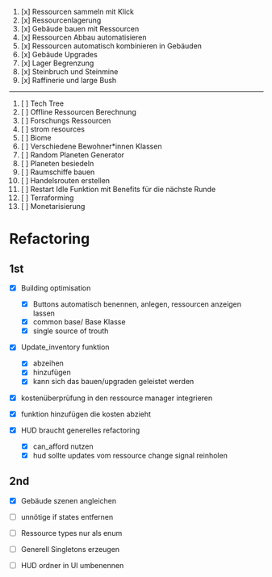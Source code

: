 1. [x] Ressourcen sammeln mit Klick  
2. [x] Ressourcenlagerung
3. [x] Gebäude bauen mit Ressourcen  
4. [x] Ressourcen Abbau automatisieren  
5. [x] Ressourcen automatisch kombinieren in Gebäuden  
6. [x] Gebäude Upgrades 
7. [x] Lager Begrenzung
8. [x] Steinbruch und Steinmine
9. [x] Raffinerie und large Bush
---
1. [ ] Tech Tree  
2. [ ] Offline Ressourcen Berechnung  
3. [ ] Forschungs Ressourcen  
4. [ ] strom resources
5. [ ] Biome  
6. [ ] Verschiedene Bewohner\*innen Klassen  
7. [ ] Random Planeten Generator  
8. [ ] Planeten besiedeln  
9. [ ] Raumschiffe bauen  
10. [ ] Handelsrouten erstellen  
11. [ ] Restart Idle Funktion mit Benefits für die nächste Runde  
12. [ ] Terraforming  
13. [ ] Monetarisierung  


# Refactoring

## 1st

- [x] Building optimisation
	- [x] Buttons automatisch benennen, anlegen, ressourcen anzeigen lassen
	- [x] common base/ Base Klasse
	- [x] single source of trouth

- [x] Update_inventory funktion
	- [x] abzeihen
	- [x] hinzufügen
	- [x] kann sich das bauen/upgraden geleistet werden

- [x] kostenüberprüfung in den ressource manager integrieren

- [x] funktion hinzufügen die kosten abzieht

- [x] HUD braucht generelles refactoring
	- [x] can_afford nutzen
	- [x] hud sollte updates vom ressource change signal reinholen

## 2nd

- [x] Gebäude szenen angleichen

- [ ] unnötige if states entfernen

- [ ] Ressource types nur als enum 

- [ ] Generell Singletons erzeugen 

- [ ] HUD ordner in UI umbenennen

